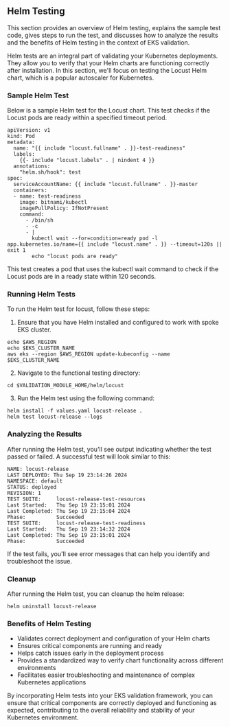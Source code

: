 ## Helm Testing

This section provides an overview of Helm testing, explains the sample test code, gives steps to run the test, and discusses how to analyze the results and the benefits of Helm testing in the context of EKS validation.

Helm tests are an integral part of validating your Kubernetes deployments. They allow you to verify that your Helm charts are functioning correctly after installation. In this section, we'll focus on testing the Locust Helm chart, which is a popular autoscaler for Kubernetes.


### Sample Helm Test

Below is a sample Helm test for the Locust chart. This test checks if the Locust pods are ready within a specified timeout period.

```
apiVersion: v1
kind: Pod
metadata:
  name: "{{ include "locust.fullname" . }}-test-readiness"
  labels:
    {{- include "locust.labels" . | nindent 4 }}
  annotations:
    "helm.sh/hook": test
spec:
  serviceAccountName: {{ include "locust.fullname" . }}-master
  containers:
  - name: test-readiness
    image: bitnami/kubectl
    imagePullPolicy: IfNotPresent
    command:
      - /bin/sh
      - -c
      - |
        kubectl wait --for=condition=ready pod -l app.kubernetes.io/name={{ include "locust.name" . }} --timeout=120s || exit 1
        echo "locust pods are ready"
```

This test creates a pod that uses the kubectl wait command to check if the Locust pods are in a ready state within 120 seconds.


### Running Helm Tests

To run the Helm test for locust, follow these steps:
1. Ensure that you have Helm installed and configured to work with spoke EKS cluster.
```
echo $AWS_REGION
echo $EKS_CLUSTER_NAME
aws eks --region $AWS_REGION update-kubeconfig --name $EKS_CLUSTER_NAME
```
2. Navigate to the functional testing directory:
```
cd $VALIDATION_MODULE_HOME/helm/locust
```
3. Run the Helm test using the following command:
```
helm install -f values.yaml locust-release .
helm test locust-release --logs 
```

### Analyzing the Results

After running the Helm test, you'll see output indicating whether the test passed or failed. A successful test will look similar to this:
```
NAME: locust-release
LAST DEPLOYED: Thu Sep 19 23:14:26 2024
NAMESPACE: default
STATUS: deployed
REVISION: 1
TEST SUITE:     locust-release-test-resources
Last Started:   Thu Sep 19 23:15:01 2024
Last Completed: Thu Sep 19 23:15:04 2024
Phase:          Succeeded
TEST SUITE:     locust-release-test-readiness
Last Started:   Thu Sep 19 23:14:32 2024
Last Completed: Thu Sep 19 23:15:01 2024
Phase:          Succeeded
```

If the test fails, you'll see error messages that can help you identify and troubleshoot the issue.

### Cleanup
After running the Helm test, you can cleanup the helm release:
```
helm uninstall locust-release
```

### Benefits of Helm Testing
- Validates correct deployment and configuration of your Helm charts
- Ensures critical components are running and ready
- Helps catch issues early in the deployment process
- Provides a standardized way to verify chart functionality across different environments
- Facilitates easier troubleshooting and maintenance of complex Kubernetes applications

By incorporating Helm tests into your EKS validation framework, you can ensure that critical components are correctly deployed and functioning as expected, contributing to the overall reliability and stability of your Kubernetes environment.
